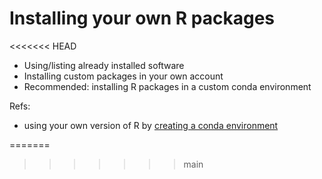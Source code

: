 # Installing your own R packages
<<<<<<< HEAD

- Using/listing already installed software
- Installing custom packages in your own account
- Recommended: installing R packages in a custom conda environment

Refs:
- using your own version of R by [creating a conda environment](../reference/conda.md) 

=======
>>>>>>> main

